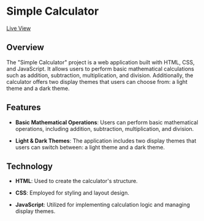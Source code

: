 # Simple Calculator

[Live View](https://ardiansyah1506.github.io/kalkulator)

## Overview

The "Simple Calculator" project is a web application built with HTML, CSS, and JavaScript. It allows users to perform basic mathematical calculations such as addition, subtraction, multiplication, and division. Additionally, the calculator offers two display themes that users can choose from: a light theme and a dark theme.

## Features

- **Basic Mathematical Operations**: Users can perform basic mathematical operations, including addition, subtraction, multiplication, and division.

- **Light & Dark Themes**: The application includes two display themes that users can switch between: a light theme and a dark theme.

## Technology

- **HTML**: Used to create the calculator's structure.

- **CSS**: Employed for styling and layout design.

- **JavaScript**: Utilized for implementing calculation logic and managing display themes.
